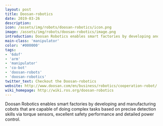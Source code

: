 ```yaml
---
layout: post
title: Doosan-robotics
date: 2019-03-26
description:
icon: /assets/img/robots/doosan-robotics/icon.png
image: /assets/img/robots/doosan-robotics/image.png
introduction: Doosan Robotics enables smart factories by developing and manufacturing cobots that are capable of doing complex tasks based on precise detection skills via torque sensors, excellent safety performance and detailed power control.
main-class: 'manipulator'
color: '#000000'
tags:
- '6dof'
- 'arm'
- 'manipulator'
- 'co-bot'
- 'doosan-robots'
- 'doosan-robotics'
twitter_text: Checkout the Doosan-robotics
website: http://www.doosan.com/en/business/robotics/cooperation-robot/
wiki_homepage: http://wiki.ros.org/doosan-robotics
---
```


Doosan Robotics enables smart factories by developing and manufacturing cobots that are capable of doing complex tasks based on precise detection skills via torque sensors, excellent safety performance and detailed power control.
